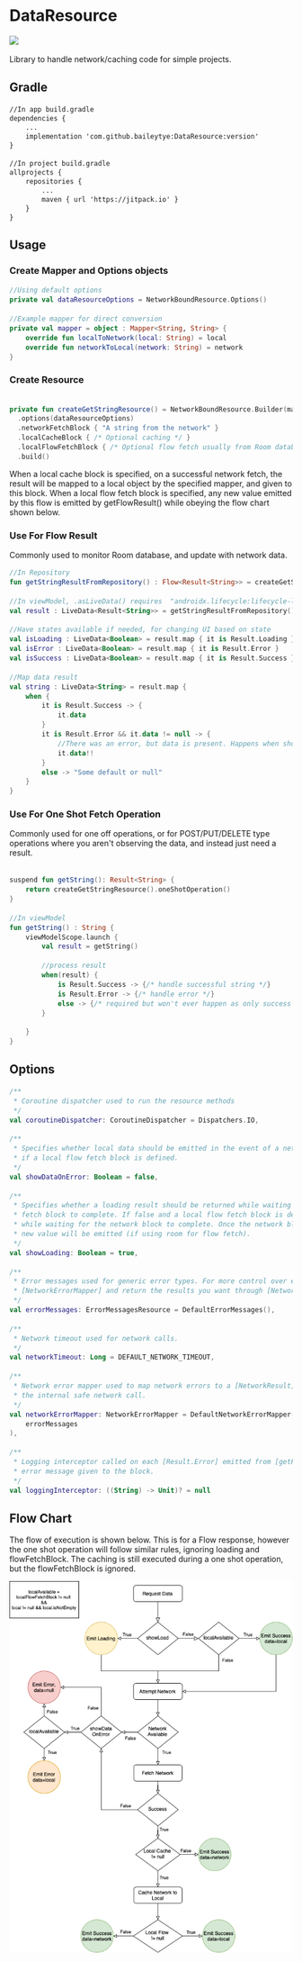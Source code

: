 # DataResource
[![](https://jitpack.io/v/baileytye/DataResource.svg)](https://jitpack.io/#baileytye/DataResource)

Library to handle network/caching code for simple projects.

## Gradle

```
//In app build.gradle
dependencies {
    ...
    implementation 'com.github.baileytye:DataResource:version'
}

//In project build.gradle
allprojects {
    repositories {
        ...
        maven { url 'https://jitpack.io' }
    }
}
```

## Usage 

### Create Mapper and Options objects
```kotlin 
//Using default options
private val dataResourceOptions = NetworkBoundResource.Options()

//Example mapper for direct conversion
private val mapper = object : Mapper<String, String> {
    override fun localToNetwork(local: String) = local
    override fun networkToLocal(network: String) = network
}
```
### Create Resource
```kotlin

private fun createGetStringResource() = NetworkBoundResource.Builder(mapper)
  .options(dataResourceOptions)
  .networkFetchBlock { "A string from the network" }
  .localCacheBlock { /* Optional caching */ }
  .localFlowFetchBlock { /* Optional flow fetch usually from Room database */ }
  .build()

```

When a local cache block is specified, on a successful network fetch, the result will be mapped to a local object by the specified
mapper, and given to this block.
When a local flow fetch block is specified, any new value emitted by this flow is emitted by getFlowResult() while obeying the flow
chart shown below.

### Use For Flow Result

Commonly used to monitor Room database, and update with network data.

```kotlin
//In Repository
fun getStringResultFromRepository() : Flow<Result<String>> = createGetStringResource().getFlowResult()

//In viewModel, .asLiveData() requires  "androidx.lifecycle:lifecycle-livedata-ktx:version" 
val result : LiveData<Result<String>> = getStringResultFromRepository().asLiveData()

//Have states available if needed, for changing UI based on state
val isLoading : LiveData<Boolean> = result.map { it is Result.Loading }
val isError : LiveData<Boolean> = result.map { it is Result.Error }
val isSuccess : LiveData<Boolean> = result.map { it is Result.Success }

//Map data result
val string : LiveData<String> = result.map {
    when {
        it is Result.Success -> {
            it.data
        }
        it is Result.Error && it.data != null -> {
            //There was an error, but data is present. Happens when showDataOnError = true
            it.data!!
        }
        else -> "Some default or null"
    }
}

```
### Use For One Shot Fetch Operation

Commonly used for one off operations, or for POST/PUT/DELETE type operations where you aren't observing the data, and instead just need a result.

```kotlin

suspend fun getString(): Result<String> {
    return createGetStringResource().oneShotOperation()
}

//In viewModel
fun getString() : String {
    viewModelScope.launch {
        val result = getString()
        
        //process result
        when(result) {
            is Result.Success -> {/* handle successful string */}
            is Result.Error -> {/* handle error */}
            else -> {/* required but won't ever happen as only success or error can be set from one shot operation */}
        }
        
    }
}

```

## Options
```kotlin
/**
 * Coroutine dispatcher used to run the resource methods
 */
val coroutineDispatcher: CoroutineDispatcher = Dispatchers.IO,

/**
 * Specifies whether local data should be emitted in the event of a network error. Only valid
 * if a local flow fetch block is defined.
 */
val showDataOnError: Boolean = false,

/**
 * Specifies whether a loading result should be returned while waiting for the network
 * fetch block to complete. If false and a local flow fetch block is defined, that data will emit
 * while waiting for the network block to complete. Once the network block completes and is cached, a
 * new value will be emitted (if using room for flow fetch).
 */
val showLoading: Boolean = true,

/**
 * Error messages used for generic error types. For more control over error messages, implement
 * [NetworkErrorMapper] and return the results you want through [NetworkResult.GenericError].
 */
val errorMessages: ErrorMessagesResource = DefaultErrorMessages(),

/**
 * Network timeout used for network calls.
 */
val networkTimeout: Long = DEFAULT_NETWORK_TIMEOUT,

/**
 * Network error mapper used to map network errors to a [NetworkResult] object which is returned from
 * the internal safe network call.
 */
val networkErrorMapper: NetworkErrorMapper = DefaultNetworkErrorMapper(
    errorMessages
),

/**
 * Logging interceptor called on each [Result.Error] emitted from [getFlowResult] with the
 * error message given to the block.
 */
val loggingInterceptor: ((String) -> Unit)? = null
```

## Flow Chart

The flow of execution is shown below. This is for a Flow response, however the one shot operation will follow similar rules, ignoring loading and flowFetchBlock. The caching is still executed during a one shot operation, but the flowFetchBlock is ignored.


![alt text](https://github.com/baileytye/DataResource/blob/master/Data%20Resource%20Flow%20Chart.png)
